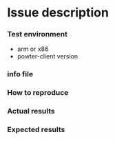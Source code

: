 # Issue description
### Test environment
* arm or x86
* powter-client version

### info file

### How to reproduce

### Actual results

### Expected results
